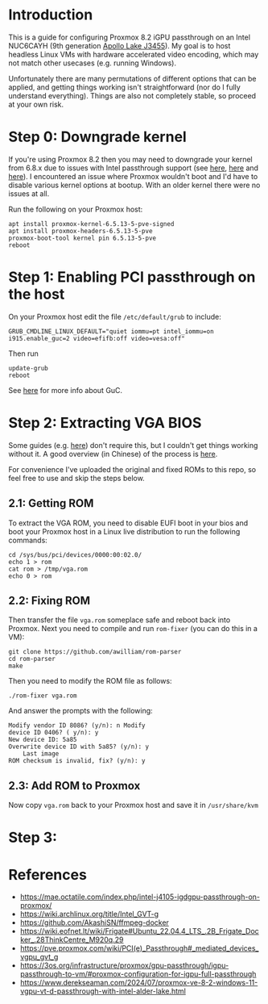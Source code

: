 # Introduction

This is a guide for configuring Proxmox 8.2 iGPU passthrough on an Intel NUC6CAYH (9th generation [Apollo Lake J3455](https://www.intel.com/content/www/us/en/products/sku/95594/intel-celeron-processor-j3455-2m-cache-up-to-2-30-ghz/specifications.html)). My goal is to host headless Linux VMs with hardware accelerated video encoding, which may not match other usecases (e.g. running Windows). 

Unfortunately there are many permutations of different options that can be applied, and getting things working isn't straightforward (nor do I fully understand everything). Things are also not completely stable, so proceed at your own risk.

# Step 0: Downgrade kernel

If you're using Proxmox 8.2 then you may need to downgrade your kernel from 6.8.x due to issues with Intel passthrough support (see [here](https://www.reddit.com/r/Proxmox/comments/1cg2yzl/question_about_downgrading_to_65133pvesigned/), [here](https://www.thomas-krenn.com/de/wiki/Known_Issues_Proxmox_VE_8.2) and [here](https://forum.proxmox.com/threads/proxmox-8-2-kernel-6-8-breaks-igpu-passthrough-for-uhd630.146256/)). I encountered an issue where Proxmox wouldn't boot and I'd have to disable various kernel options at bootup. With an older kernel there were no issues at all.

Run the following on your Proxmox host:

```
apt install proxmox-kernel-6.5.13-5-pve-signed
apt install proxmox-headers-6.5.13-5-pve
proxmox-boot-tool kernel pin 6.5.13-5-pve
reboot
```

# Step 1: Enabling PCI passthrough on the host

On your Proxmox host edit the file `/etc/default/grub` to include:

```
GRUB_CMDLINE_LINUX_DEFAULT="quiet iommu=pt intel_iommu=on i915.enable_guc=2 video=efifb:off video=vesa:off"
```

Then run
```
update-grub
reboot
```

See [here](https://wiki.archlinux.org/title/Intel_graphics) for more info about GuC.

# Step 2: Extracting VGA BIOS

Some guides (e.g. [here](https://wiki.eofnet.lt/wiki/Frigate#Proxmox_.2B_HassOS_.28Home_Assistant.29_.2B_Frigate_.28Intel_NUC6CAYH.29)) don't require this, but I couldn't get things working without it. A good overview (in Chinese) of the process is [here](https://www.bilibili.com/read/cv3038211/).

For convenience I've uploaded the original and fixed ROMs to this repo, so feel free to use and skip the steps below.

## 2.1: Getting ROM
To extract the VGA ROM, you need to disable EUFI boot in your bios and boot your Proxmox host in a Linux live distribution to run the following commands:

```
cd /sys/bus/pci/devices/0000:00:02.0/
echo 1 > rom
cat rom > /tmp/vga.rom
echo 0 > rom
```

## 2.2: Fixing ROM
Then transfer the file `vga.rom` someplace safe and reboot back into Proxmox. Next you need to compile and run `rom-fixer` (you can do this in a VM):

```
git clone https://github.com/awilliam/rom-parser
cd rom-parser
make
```

Then you need to modify the ROM file as follows:

```
./rom-fixer vga.rom
```

And answer the prompts with the following:

```
Modify vendor ID 8086? (y/n): n Modify
device ID 0406? ( y/n): y
New device ID: 5a85
Overwrite device ID with 5a85? (y/n): y
    Last image
ROM checksum is invalid, fix? (y/n): y
```

## 2.3: Add ROM to Proxmox

Now copy `vga.rom` back to your Proxmox host and save it in `/usr/share/kvm`

# Step 3: 

# References

* https://mae.octatile.com/index.php/intel-j4105-igdgpu-passthrough-on-proxmox/
* https://wiki.archlinux.org/title/Intel_GVT-g
* https://github.com/AkashiSN/ffmpeg-docker
* https://wiki.eofnet.lt/wiki/Frigate#Ubuntu_22.04.4_LTS_.2B_Frigate_Docker_.28ThinkCentre_M920q.29
* https://pve.proxmox.com/wiki/PCI(e)_Passthrough#_mediated_devices_vgpu_gvt_g
* https://3os.org/infrastructure/proxmox/gpu-passthrough/igpu-passthrough-to-vm/#proxmox-configuration-for-igpu-full-passthrough
* https://www.derekseaman.com/2024/07/proxmox-ve-8-2-windows-11-vgpu-vt-d-passthrough-with-intel-alder-lake.html
